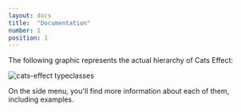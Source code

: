 ```yaml
---
layout: docs
title:  "Documentation"
number: 1
position: 1
---
```


The following graphic represents the actual hierarchy of Cats Effect:

![cats-effect typeclasses](https://docs.google.com/drawings/d/1JIxtfEPKxUp402l8mYYDj7tDuEdEFAiqvJJpeAXAwG0/pub?w=1027&h=1076)

On the side menu, you'll find more information about each of them, including examples.
